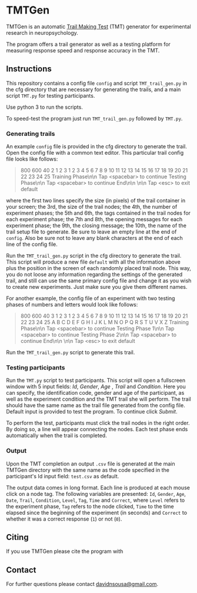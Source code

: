 # TMTGen

TMTGen is an automatic [Trail Making Test](https://en.wikipedia.org/wiki/Trail_Making_Test) (TMT) generator for experimental research in neuropsychology.

The program offers a trail generator as well as a testing platform for measuring response speed and response accuracy in the TMT.

## Instructions

This repository contains a config file `config` and script `TMT_trail_gen.py` in the cfg directory that are necessary for generating the trails, and a main script `TMT.py` for testing participants.

Use python 3 to run the scripts.

To speed-test the program just run `TMT_trail_gen.py` followed by `TMT.py`.

### Generating trails

An example `config` file is provided in the cfg directory to generate the trail. Open the config file with a common text editor. This particular trail config file looks like follows:
>800
>600
>40
>2
>1 2 3
>1 2 3 4 5 6 7 8 9 10 11 12 13 14 15 16 17 18 19 20 21 22 23 24 25
>Training Phase\n\n Tap \<spacebar> to continue
>Testing Phase\n\n Tap \<spacebar> to continue
>End\n\n \n\n Tap \<esc> to exit
>default
>

where the first two lines specify the size (in pixels) of the trail container in your screen; the 3rd, the size of the trail nodes; the 4th, the number of experiment phases; the 5th and 6th, the tags contained in the trail nodes for each experiment phase; the 7th and 8th, the opening messages for each experiment phase; the 9th, the closing message; the 10th, the name of the trail setup file to generate. Be sure to leave an empty line at the end of `config`. Also be sure not to leave any blank characters at the end of each line of the config file.

Run the `TMT_trail_gen.py` script in the cfg directory to generate the trail. This script will produce a new file `default` with all the information above plus the position in the screen of each randomly placed trail node. This way, you do not loose any information regarding the settings of the generated trail, and still can use the same primary config file and change it as you wish to create new experiments. Just make sure you give them different names. 

For another example, the config file of an experiment with two testing phases of numbers and letters would look like follows:

>800
>600
>40
>3
>1 2 3
>1 2 3 4 5 6 7 8 9 10 11 12 13 14 15 16 17 18 19 20 21 22 23 24 25
>A B C D E F G H I J K L M N O P Q R S T U V X Z
>Training Phase\n\n Tap \<spacebar> to continue
>Testing Phase 1\n\n Tap \<spacebar> to continue
>Testing Phase 2\n\n Tap \<spacebar> to continue
>End\n\n \n\n Tap \<esc> to exit
>default
>

Run the `TMT_trail_gen.py` script to generate this trail. 

### Testing participants

Run the `TMT.py` script to test participants. This script will open a fullscreen window with 5 input fields: *Id*, *Gender*, *Age* , *Trail* and *Condition*. Here you can specify, the identification code, gender and age of the participant, as well as the experiment condition and the TMT trail she will perform. The trail should have the same name as the trail file generated from the config file. Default input is provided to test the program. To continue click *Submit*. 

To perform the test, participants must click the trail nodes in the right order. By doing so, a line will appear connecting the nodes. Each test phase ends automatically when the trail is completed.

### Output

Upon the TMT completion an output `.csv` file is generated at the main TMTGen directory with the same name as the code specified in the participant's Id input field: `test.csv` as default.

The output data comes in long format. Each line is produced at each mouse click on a node tag. The following variables are presented: `Id`, `Gender`, `Age`, `Date`, `Trail`, `Condition`, `Level`, `Tag`, `Time` and `Correct`, where `Level` refers to the experiment phase, `Tag` refers to the node clicked, `Time` to the time elapsed since the beginning of the experiment (in seconds) and `Correct` to whether it was a correct response (`1`) or not (`0`).

## Citing

If you use TMTGen please cite the program with

## Contact

For further questions please contact davidnsousa@gmail.com.
